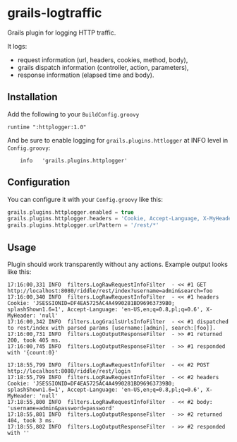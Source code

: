 # grails-logtraffic

Grails plugin for logging HTTP traffic.

It logs:

* request information (url, headers, cookies, method, body),
* grails dispatch information (controller, action, parameters),
* response information (elapsed time and body).

## Installation

Add the following to your `BuildConfig.groovy`

```
runtime ":httplogger:1.0"
```

And be sure to enable logging for `grails.plugins.httlogger` at INFO level in `Config.groovy`:

```
    info   'grails.plugins.httplogger'
```

## Configuration

You can configure it with your `Config.groovy` like this:

```groovy
grails.plugins.httplogger.enabled = true
grails.plugins.httplogger.headers = 'Cookie, Accept-Language, X-MyHeader'
grails.plugins.httplogger.urlPattern = '/rest/*'
```

## Usage

Plugin should work transparently without any actions. Example output looks like this:

```
17:16:00,331 INFO  filters.LogRawRequestInfoFilter  - << #1 GET http://localhost:8080/riddle/rest/index?username=admin&search=foo
17:16:00,340 INFO  filters.LogRawRequestInfoFilter  - << #1 headers Cookie: 'JSESSIONID=DF4EA5725AC4A4990281BD96963739B0; splashShown1.6=1', Accept-Language: 'en-US,en;q=0.8,pl;q=0.6', X-MyHeader: 'null'
17:16:00,342 INFO  filters.LogGrailsUrlsInfoFilter  - << #1 dispatched to rest/index with parsed params [username:[admin], search:[foo]].
17:16:00,731 INFO  filters.LogOutputResponseFilter  - >> #1 returned 200, took 405 ms.
17:16:00,745 INFO  filters.LogOutputResponseFilter  - >> #1 responded with '{count:0}'
```

```
17:18:55,799 INFO  filters.LogRawRequestInfoFilter  - << #2 POST http://localhost:8080/riddle/rest/login
17:18:55,799 INFO  filters.LogRawRequestInfoFilter  - << #2 headers Cookie: 'JSESSIONID=DF4EA5725AC4A4990281BD96963739B0; splashShown1.6=1', Accept-Language: 'en-US,en;q=0.8,pl;q=0.6', X-MyHeader: 'null'
17:18:55,800 INFO  filters.LogRawRequestInfoFilter  - << #2 body: 'username=admin&password=password'
17:18:55,801 INFO  filters.LogOutputResponseFilter  - >> #2 returned 404, took 3 ms.
17:18:55,802 INFO  filters.LogOutputResponseFilter  - >> #2 responded with ''
```


